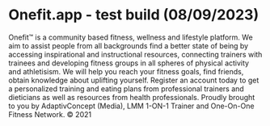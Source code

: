 # Onefit.app - test build (08/09/2023)

Onefit™ is a community based fitness, wellness and lifestyle platform. We aim to assist people from all backgrounds find a better state of being by accessing inspirational and instructional resources, connecting trainers with trainees and developing fitness groups in all spheres of physical activity and athletisism. We will help you reach your fitness goals, find friends, obtain knowledge about uplifting yourself. Register an account today to get a personalized training and eating plans from professional trainers and dieticians as well as resources from health professionals. Proudly brought to you by AdaptivConcept (Media), LMM 1-ON-1 Trainer and One-On-One Fitness Network. © 2021
